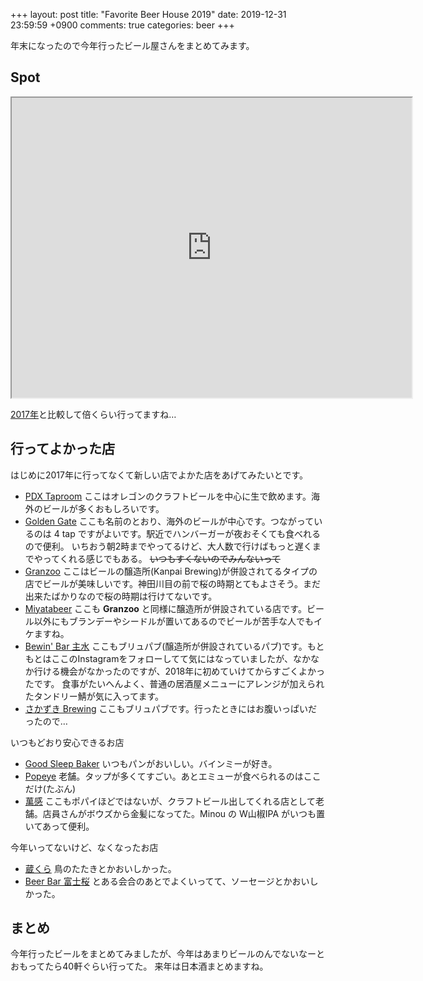+++
layout: post
title: "Favorite Beer House 2019"
date: 2019-12-31 23:59:59 +0900
comments: true
categories: beer
+++

年末になったので今年行ったビール屋さんをまとめてみます。

## Spot

<iframe src="https://www.google.com/maps/d/u/0/embed?mid=1zPHCWSOnz860vvp5ZPUHGPaist8lPDWO" width="640" height="480"></iframe>

[2017年](https://blog.katsyoshi.org/blog/2017/12/30/favorite-beer-house/)と比較して倍くらい行ってますね…

## 行ってよかった店

はじめに2017年に行ってなくて新しい店でよかた店をあげてみたいとです。

- [PDX Taproom](http://www.pdxtap.com/)
ここはオレゴンのクラフトビールを中心に生で飲めます。海外のビールが多くおもしろいです。
- [Golden Gate](https://www.facebook.com/goldengate01/)
ここも名前のとおり、海外のビールが中心です。つながっているのは 4 tap ですがよいです。駅近でハンバーガーが夜おそくても食べれるので便利。
いちおう朝2畤までやってるけど、大人数で行けばもっと遅くまでやってくれる感じでもある。
~~いつもすくないのでみんないって~~
- [Granzoo](https://granzoo-beer.com/)
ここはビールの醸造所(Kanpai Brewing)が併設されてるタイプの店でビールが美味しいです。神田川目の前で桜の時期とてもよさそう。まだ出来たばかりなので桜の時期は行けてないです。
- [Miyatabeer](https://www.miyatabeer.com/)
ここも **Granzoo** と同様に醸造所が併設されている店です。ビール以外にもブランデーやシードルが置いてあるのでビールが苦手な人でもイケますね。
- [Bewin' Bar 主水](http://www.brewinbar.com/)
ここもブリュパブ(醸造所が併設されているパブ)です。もともとはここのInstagramをフォローしてて気にはなっていましたが、なかなか行ける機会がなかったのですが、2018年に初めていけてからすごくよかったです。
食事がたいへんよく、普通の居酒屋メニューにアレンジが加えられたタンドリー鯖が気に入ってます。
- [さかずき Brewing](https://www.facebook.com/sakaduki/)
ここもブリュパブです。行ったときにはお腹いっぱいだったので…


いつもどおり安心できるお店

- [Good Sleep Baker](http://goodsleepbaker.com/)
いつもパンがおいしい。バインミーが好き。
- [Popeye](http://www.lares.dti.ne.jp/~ppy/)
老舗。タップが多くてすごい。あとエミューが食べられるのはここだけ(たぶん)
- [萬感](https://ban-kan.com/)
ここもポパイほどではないが、クラフトビール出してくれる店として老舗。店員さんがボウズから金髪になってた。Minou の W山椒IPA がいつも置いてあって便利。

今年いってないけど、なくなったお店

- [蔵くら](https://www.facebook.com/kurakura.kanda)
鳥のたたきとかおいしかった。
- [Beer Bar 富士桜](https://www.sylvans.jp/topics/beer-bar-%E5%AF%8C%E5%A3%AB%E6%A1%9C%E9%96%89%E5%BA%97%E3%81%AE%E3%81%8A%E7%9F%A5%E3%82%89%E3%81%9B.html)
とある会合のあとでよくいってて、ソーセージとかおいしかった。

## まとめ

今年行ったビールをまとめてみましたが、今年はあまりビールのんでないなーとおもってたら40軒ぐらい行ってた。
来年は日本酒まとめますね。
